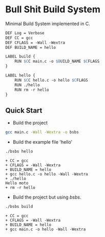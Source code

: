 # Bull Shit Build System
Minimal Build System implemented in C.

``` makefile
DEF Log = Verbose
DEF CC = gcc
DEF CFLAGS = -Wall -Wextra
DEF BUILD_NAME = hello

LABEL build {
    RUN $CC main.c -o $BUILD_NAME $CFLAGS
}

LABEL hello {
    RUN $CC hello.c -o hello $CFLAGS
    RUN ./hello
    RUN rm -r hello
}
```

## Quick Start
- Build the project
``` bash
gcc main.c -Wall -Wextra -o bsbs
```
- Build the example file 'hello'
``` bash
./bsbs hello
```
``` console
+ CC = gcc
+ CFLAGS = -Wall -Wextra
+ BUILD_NAME = hello
+ gcc hello.c -o hello -Wall -Wextra
+ ./hello
Hello moto
+ rm -r hello
```

- Build the project but using *bsbs*.
``` bash
./bsbs build
```
``` console
+ CC = gcc
+ CFLAGS = -Wall -Wextra
+ BUILD_NAME = hello
+ gcc main.c -o hello -Wall -Wextra
```
